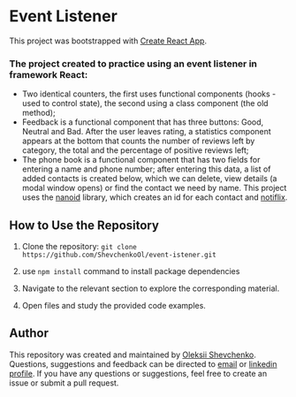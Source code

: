 # Event Listener
This project was bootstrapped with [Create React App](https://github.com/facebook/create-react-app).

### The project created to practice using an event listener in framework React:
* Two identical counters, the first uses functional components (hooks - used to control state), the second using a class component (the old method);
* Feedback is a functional component that has three buttons: Good, Neutral and Bad. After the user leaves rating, a statistics component appears at the bottom that counts the number of reviews left by category, the total and the percentage of positive reviews left;
* The phone book is a functional component that has two fields for entering a name and phone number; after entering this data, a list of added contacts is created below, which we can delete, view details (a modal window opens) or find the contact we need by name. This project uses the [nanoid](https://www.npmjs.com/package/nanoid) library, which creates an id for each contact and [notiflix](https://notiflix.github.io/notify).

## How to Use the Repository

1. Clone the repository: `git clone https://github.com/ShevchenkoOl/event-istener.git`

2. use ```npm install``` command to install package dependencies

3. Navigate to the relevant section to explore the corresponding material.

4. Open files and study the provided code examples.

## Author
This repository was created and maintained by [Oleksii Shevchenko](https://shevchenkool.github.io/portfolio/). Questions, suggestions and feedback can be directed to [email](uzlabini@gmail.com) or [linkedin profile](linkedin.com/in/oleksii-shevchenko-535ab61b8).
If you have any questions or suggestions, feel free to create an issue or submit a pull request.
